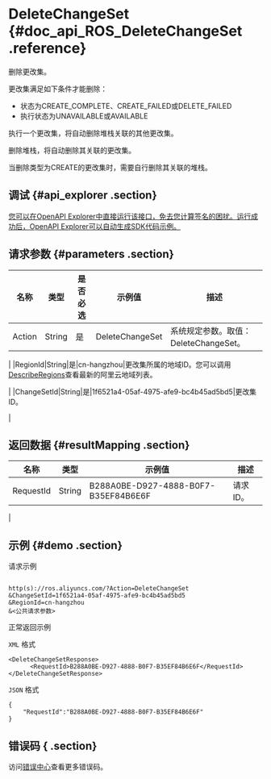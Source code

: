 # DeleteChangeSet {#doc_api_ROS_DeleteChangeSet .reference}

删除更改集。

更改集满足如下条件才能删除：

-   状态为CREATE\_COMPLETE、CREATE\_FAILED或DELETE\_FAILED
-   执行状态为UNAVAILABLE或AVAILABLE

执行一个更改集，将自动删除堆栈关联的其他更改集。

删除堆栈，将自动删除其关联的更改集。

当删除类型为CREATE的更改集时，需要自行删除其关联的堆栈。

## 调试 {#api_explorer .section}

[您可以在OpenAPI Explorer中直接运行该接口，免去您计算签名的困扰。运行成功后，OpenAPI Explorer可以自动生成SDK代码示例。](https://api.aliyun.com/#product=ROS&api=DeleteChangeSet&type=RPC&version=2019-09-10)

## 请求参数 {#parameters .section}

|名称|类型|是否必选|示例值|描述|
|--|--|----|---|--|
|Action|String|是|DeleteChangeSet|系统规定参数。取值：DeleteChangeSet。

 |
|RegionId|String|是|cn-hangzhou|更改集所属的地域ID。您可以调用[DescribeRegions](~~131035~~)查看最新的阿里云地域列表。

 |
|ChangeSetId|String|是|1f6521a4-05af-4975-afe9-bc4b45ad5bd5|更改集ID。

 |

## 返回数据 {#resultMapping .section}

|名称|类型|示例值|描述|
|--|--|---|--|
|RequestId|String|B288A0BE-D927-4888-B0F7-B35EF84B6E6F|请求ID。

 |

## 示例 {#demo .section}

请求示例

``` {#request_demo}

http(s)://ros.aliyuncs.com/?Action=DeleteChangeSet
&ChangeSetId=1f6521a4-05af-4975-afe9-bc4b45ad5bd5
&RegionId=cn-hangzhou
&<公共请求参数>

```

正常返回示例

`XML` 格式

``` {#xml_return_success_demo}
<DeleteChangeSetResponse>
      <RequestId>B288A0BE-D927-4888-B0F7-B35EF84B6E6F</RequestId>
</DeleteChangeSetResponse>
```

`JSON` 格式

``` {#json_return_success_demo}
{
	"RequestId":"B288A0BE-D927-4888-B0F7-B35EF84B6E6F"
}
```

## 错误码 { .section}

访问[错误中心](https://error-center.aliyun.com/status/product/ROS)查看更多错误码。

